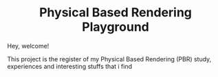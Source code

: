 <center> <h1>Physical Based Rendering Playground</h1> </center>

Hey, welcome! 

This project is the register of my Physical Based Rendering (PBR) study, experiences and interesting stuffs that i find 
<!--stackedit_data:
eyJoaXN0b3J5IjpbMTg2MjY4MjI4OF19
-->